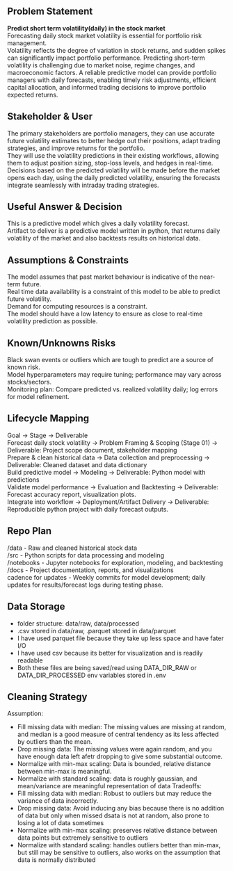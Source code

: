 ## Problem Statement
**Predict short term volatility(daily) in the stock market**    
Forecasting daily stock market volatility is essential for portfolio risk management.  
Volatility reflects the degree of variation in stock returns, and sudden spikes can significantly impact portfolio performance.
Predicting short-term volatility is challenging due to market noise, regime changes, and macroeconomic factors.
A reliable predictive model can provide portfolio managers with daily forecasts, enabling timely risk adjustments, efficient capital allocation, and informed trading decisions to improve portfolio expected returns.

## Stakeholder & User
The primary stakeholders are portfolio managers, they can use accurate future volatility estimates to better hedge out their positions, adapt trading strategies, and improve returns for the portfolio.  
They will use the volatility predictions in their existing workflows, allowing them to adjust position sizing, stop-loss levels, and hedges in real-time.   
Decisions based on the predicted volatility will be made before the market opens each day, using the daily predicted volatility, ensuring the forecasts integrate seamlessly with intraday trading strategies.   

## Useful Answer & Decision
This is a predictive model which gives a daily volatility forecast.   
Artifact to deliver is a predictive model written in python, that returns daily volatility of the market and also backtests results on historical data.   

## Assumptions & Constraints
The model assumes that past market behaviour is indicative of the near-term future.   
Real time data availability is a constraint of this model to be able to predict future volatility.   
Demand for computing resources is a constraint.   
The model should have a low latency to ensure as close to real-time volatility prediction as possible.   

## Known/Unknowns Risks
Black swan events or outliers which are tough to predict are a source of known risk.   
Model hyperparameters may require tuning; performance may vary across stocks/sectors.   
Monitoring plan: Compare predicted vs. realized volatility daily; log errors for model refinement.   

## Lifecycle Mapping   
Goal → Stage → Deliverable  
Forecast daily stock volatility → Problem Framing & Scoping (Stage 01) → Deliverable: Project scope document, stakeholder mapping  
Prepare & clean historical data → Data collection and preprocessing → Deliverable: Cleaned dataset and data dictionary  
Build predictive model → Modeling → Deliverable: Python model with predictions  
Validate model performance → Evaluation and Backtesting → Deliverable: Forecast accuracy report, visualization plots.  
Integrate into workflow → Deployment/Artifact Delivery → Deliverable: Reproducible python project with daily forecast outputs.  

## Repo Plan
/data - Raw and cleaned historical stock data  
/src - Python scripts for data processing and modeling  
/notebooks - Jupyter notebooks for exploration, modeling, and backtesting  
/docs - Project documentation, reports, and visualizations  
cadence for updates - Weekly commits for model development; daily updates for results/forecast logs during testing phase.

## Data Storage
- folder structure: data/raw, data/processed
- .csv stored in data/raw, .parquet stored in data/parquet
- I have used parquet file because they take up less space and have fater I/O
- I have used csv because its better for visualization and is readily readable
- Both these files are being saved/read using DATA_DIR_RAW or DATA_DIR_PROCESSED env variables stored in .env

## Cleaning Strategy
Assumption:
- Fill missing data with median: The missing values are missing at random, and median is a good measure of central tendency as its less affected by outliers than the mean.
- Drop missing data: The missing values were again random, and you have enough data left afetr dropping to give some substantial outcome.
- Normalize with min-max scaling: Data is bounded, relative distance between min-max is meaningful.
- Normalize with standard scaling: data is roughly gaussian, and mean/variance are meaningful representation of data
Tradeoffs:
- Fill missing data with median: Robust to outliers but may reduce the variance of data incorrectly.
- Drop missing data: Avoid inducing any bias because there is no addition of data but only when missed dsata is not at random, also prone to losing a lot of data sometimes
- Normalize with min-max scaling: preserves relative distance between data points but extremely sensitive to outliers
- Normalize with standard scaling: handles outliers better than min-max, but still may be sensitive to outliers, also works on the assumption that data is normally distributed